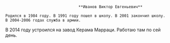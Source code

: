                                     **Иванов Виктор Евгеньевич**

    Родился в 1984 году. В 1991 году пошел в школу. В 2001 закончил школу. В 2004-2006 годах служба в армии.
В 2014 году устроился на завод Керама Марраци. Работаю там по сей день.